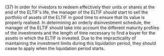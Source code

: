 (37) In order for investors to redeem effectively their units or shares at the end of the ELTIF's life, the manager of the ELTIF should start to sell the portfolio of assets of the ELTIF in good time to ensure that its value is properly realised. In determining an orderly disinvestment schedule, the manager of the ELTIF should take into account the different maturity profiles of the investments and the length of time necessary to find a buyer for the assets in which the ELTIF is invested. Due to the impracticality of maintaining the investment limits during this liquidation period, they should cease to apply when the liquidation period starts.